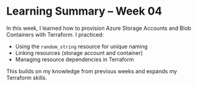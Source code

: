 # Learning Summary – Week 04

In this week, I learned how to provision Azure Storage Accounts and Blob Containers with Terraform. I practiced:

- Using the `random_string` resource for unique naming
- Linking resources (storage account and container)
- Managing resource dependencies in Terraform

This builds on my knowledge from previous weeks and expands my Terraform skills.
